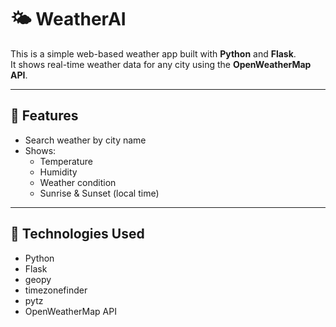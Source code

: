 # 🌤️ WeatherAI

This is a simple web-based weather app built with **Python** and **Flask**.  
It shows real-time weather data for any city using the **OpenWeatherMap API**.

---

## 🚀 Features

- Search weather by city name
- Shows:
  - Temperature
  - Humidity
  - Weather condition
  - Sunrise & Sunset (local time)

---

## 🧰 Technologies Used

- Python
- Flask
- geopy
- timezonefinder
- pytz
- OpenWeatherMap API
